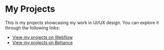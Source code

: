 # My Projects  
This is my projects showcasing my work in UI/UX design. You can explore it through the following links:  

- [View my projects on Webflow](https://ayatshaheen16.webflow.io/works)  
- [View my projects on Behance](https://www.behance.net/ayatshaheen3)
